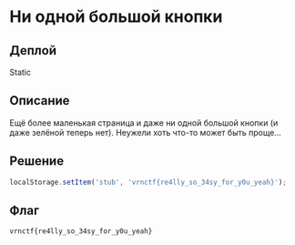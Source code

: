 # Ни одной большой кнопки

## Деплой

Static

## Описание

Ещё более маленькая страница и даже ни одной большой кнопки (и даже зелёной теперь нет). Неужели хоть что-то может быть проще...

## Решение 

```js
localStorage.setItem('stub', 'vrnctf{re4lly_so_34sy_for_y0u_yeah}');
```

## Флаг
`vrnctf{re4lly_so_34sy_for_y0u_yeah}`


